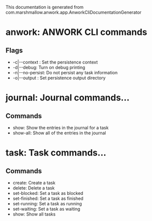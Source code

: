 This documentation is generated from com.marshmallow.anwork.app.AnworkCliDocumentationGenerator

# anwork: ANWORK CLI commands
## Flags
- -c|--context <name>: Set the persistence context
- -d|--debug: Turn on debug printing
- -n|--no-persist: Do not persist any task information
- -o|--output <directory>: Set persistence output directory
# journal: Journal commands...
## Commands
- show: Show the entries in the journal for a task
- show-all: Show all of the entries in the journal
# task: Task commands...
## Commands
- create: Create a task
- delete: Delete a task
- set-blocked: Set a task as blocked
- set-finished: Set a task as finished
- set-running: Set a task as running
- set-waiting: Set a task as waiting
- show: Show all tasks
